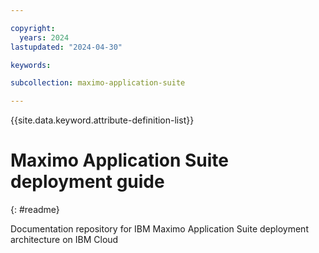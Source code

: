 ```yaml
---

copyright:
  years: 2024
lastupdated: "2024-04-30"

keywords:

subcollection: maximo-application-suite

---
```

{{site.data.keyword.attribute-definition-list}}


# Maximo Application Suite deployment guide
{: #readme}

Documentation repository for IBM Maximo Application Suite deployment architecture on IBM Cloud
